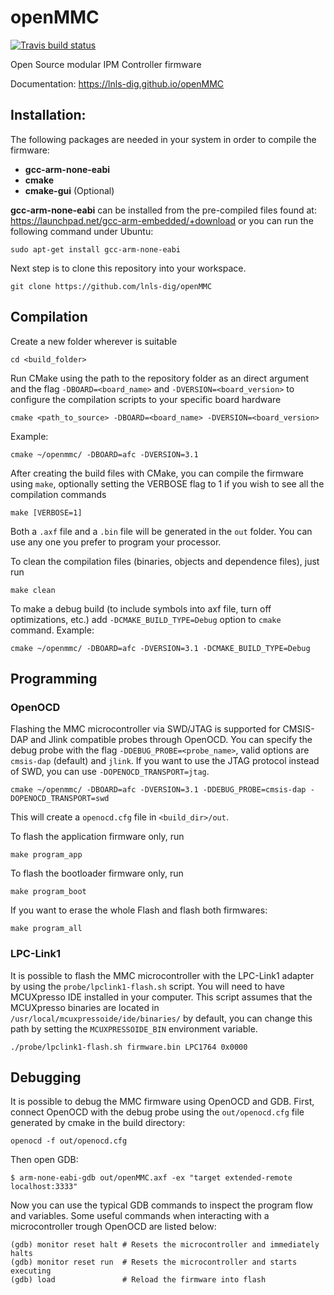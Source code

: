 # openMMC

[![Travis build status](https://travis-ci.org/lnls-dig/openMMC.svg?branch=master)](https://travis-ci.org/lnls-dig/openMMC)

Open Source modular IPM Controller firmware

Documentation: https://lnls-dig.github.io/openMMC

## Installation:
The following packages are needed in your system in order to compile the firmware:
- **gcc-arm-none-eabi**
- **cmake**
- **cmake-gui** (Optional)

**gcc-arm-none-eabi** can be installed from the pre-compiled files found at: https://launchpad.net/gcc-arm-embedded/+download
or you can run the following command under Ubuntu:

    sudo apt-get install gcc-arm-none-eabi

Next step is to clone this repository into your workspace.

	git clone https://github.com/lnls-dig/openMMC

## Compilation

Create a new folder wherever is suitable

	cd <build_folder>

Run CMake using the path to the repository folder as an direct argument and the flag `-DBOARD=<board_name>` and `-DVERSION=<board_version>` to configure the compilation scripts to your specific board hardware

	cmake <path_to_source> -DBOARD=<board_name> -DVERSION=<board_version>

Example:

	cmake ~/openmmc/ -DBOARD=afc -DVERSION=3.1

After creating the build files with CMake, you can compile the firmware using `make`, optionally setting the VERBOSE flag to 1 if you wish to see all the compilation commands

	make [VERBOSE=1]

Both a `.axf` file and a `.bin` file will be generated in the `out` folder. You can use any one you prefer to program your processor.

To clean the compilation files (binaries, objects and dependence files), just run

    make clean

To make a debug build (to include symbols into axf file, turn off optimizations, etc.) add `-DCMAKE_BUILD_TYPE=Debug` option to `cmake` command. Example:

	cmake ~/openmmc/ -DBOARD=afc -DVERSION=3.1 -DCMAKE_BUILD_TYPE=Debug

## Programming

### OpenOCD
Flashing the MMC microcontroller via SWD/JTAG is supported for CMSIS-DAP and Jlink compatible probes through OpenOCD. You can specify the debug probe with the flag `-DDEBUG_PROBE=<probe_name>`, valid options are `cmsis-dap` (default) and `jlink`. If you want to use the JTAG protocol instead of SWD, you can use `-DOPENOCD_TRANSPORT=jtag`.

	cmake ~/openmmc/ -DBOARD=afc -DVERSION=3.1 -DDEBUG_PROBE=cmsis-dap -DOPENOCD_TRANSPORT=swd

This will create a `openocd.cfg` file in `<build_dir>/out`.

To flash the application firmware only, run

	make program_app

To flash the bootloader firmware only, run

	make program_boot

If you want to erase the whole Flash and flash both firmwares:

	make program_all

### LPC-Link1
It is possible to flash the MMC microcontroller with the LPC-Link1 adapter by using the `probe/lpclink1-flash.sh` script. You will need to have MCUXpresso IDE installed in your computer. This script assumes that the MCUXpresso binaries are located in `/usr/local/mcuxpressoide/ide/binaries/` by default, you can change this path by setting the `MCUXPRESSOIDE_BIN` environment variable.

	./probe/lpclink1-flash.sh firmware.bin LPC1764 0x0000

## Debugging
It is possible to debug the MMC firmware using OpenOCD and GDB. First, connect OpenOCD with the debug probe using the `out/openocd.cfg` file generated by cmake in the build directory:

	openocd -f out/openocd.cfg

Then open GDB:

	$ arm-none-eabi-gdb out/openMMC.axf -ex "target extended-remote localhost:3333"

Now you can use the typical GDB commands to inspect the program flow and variables. Some useful commands when interacting with a microcontroller trough OpenOCD are listed below: 

	(gdb) monitor reset halt # Resets the microcontroller and immediately halts
	(gdb) monitor reset run  # Resets the microcontroller and starts executing
	(gdb) load               # Reload the firmware into flash
